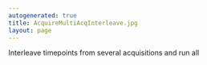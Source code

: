 ```yaml
---
autogenerated: true
title: AcquireMultiAcqInterleave.jpg
layout: page
---
```


Interleave timepoints from several acquisitions and run all
